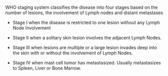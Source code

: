 WHO staging system classifies the disease into four stages based on the number of lesions, the involvement of Lymph nodes and distant metastases

- Stage I when the disease is restricted to one lesion without any Lymph Node Involvement

- Stage II when a solitary skin lesion involves the adjacent Lymph Nodes.

- Stage III when lesions are multiple or a large lesion invades deep into the skin with or without the involvement of Lymph Nodes.

- Stage IV when mast cell tumor has metastasized. Usually metastasizes to Spleen, Liver or Bone Marrow.